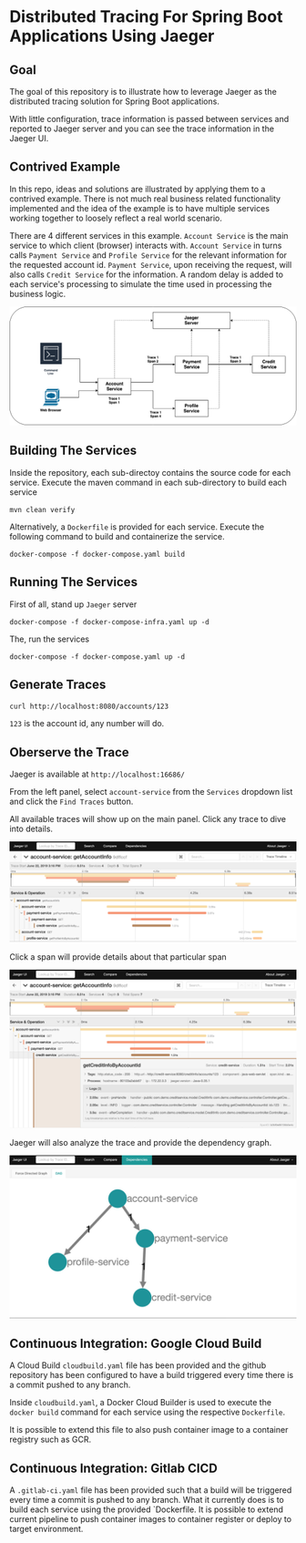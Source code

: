 # Distributed Tracing For Spring Boot Applications Using Jaeger

## Goal

The goal of this repository is to illustrate how to leverage Jaeger as the distributed tracing solution for Spring Boot applications.

With little configuration, trace information is passed between services and reported to Jaeger server and you can see the trace information in the Jaeger UI.

## Contrived Example

In this repo, ideas and solutions are illustrated by applying them to a contrived example. There is not much real business related functionality implemented and the idea of the example is to have multiple services working together to loosely reflect a real world scenario.

There are 4 different services in this example. `Account Service` is the main service to which client (browser) interacts with. `Account Service` in turns calls `Payment Service` and `Profile Service` for the relevant information for the requested account id. `Payment Service`, upon receiving the request, will also calls `Credit Service` for the information. A random delay is added to each service's processing to simulate the time used in processing the business logic.


![example](./docs/img/configuration.png)

## Building The Services

Inside the repository, each sub-directoy contains the source code for each service. Execute the maven command in each sub-directory to build each service

```
mvn clean verify
```

Alternatively, a `Dockerfile` is provided for each service. Execute the following command to build and containerize the service.

```
docker-compose -f docker-compose.yaml build
```

## Running The Services

First of all, stand up `Jaeger` server

```
docker-compose -f docker-compose-infra.yaml up -d
```

The, run the services

```
docker-compose -f docker-compose.yaml up -d
```

## Generate Traces

```
curl http://localhost:8080/accounts/123
```

`123` is the account id, any number will do.


## Oberserve the Trace

Jaeger is available at `http://localhost:16686/`


From the left panel, select `account-service` from the `Services` dropdown list and click the `Find Traces` button.

All available traces will show up on the main panel. Click any trace to dive into details.

![trace](docs/img/trace.png)

Click a span will provide details about that particular span

![span](docs/img/trace_detail.png)

Jaeger will also analyze the trace and provide the dependency graph.

![dag](docs/img/service_dependency.png)


## Continuous Integration: Google Cloud Build

A Cloud Build `cloudbuild.yaml` file has been provided and the github repository has been configured to have a build triggered every time there is a commit pushed to any branch.

Inside `cloudbuild.yaml`, a Docker Cloud Builder is used to execute the `docker build` command for each service using the respective `Dockerfile`.

It is possible to extend this file to also push container image to a container registry such as GCR. 

## Continuous Integration: Gitlab CICD

A `.gitlab-ci.yaml` file has been provided such that a build will be triggered every time a commit is pushed to any branch. What it currently does is to build each service using the provided `Dockerfile. It is possible to extend current pipeline to push container images to container register or deploy to target environment.